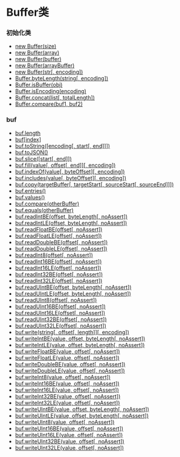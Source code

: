 # Buffer类

### 初始化类

* [new Buffer(size)](#new_buffer_size)
* [new Buffer(array)](#new_buffer_array)
* [new Buffer(buffer)](#new_buffer_buffer)
* [new Buffer(arrayBuffer)](#new_buffer_arraybuffer)
* [new Buffer(str[, encoding])](#new_buffer_str)
* [Buffer.byteLength(string[, encoding])](#Buffer_byteLength)
* [Buffer.isBuffer(obj)](#Buffer_isBuffer)
* [Buffer.isEncoding(encoding)](#Buffer_isEncoding)
* [Buffer.concat(list[, totalLength])](#Buffer_concat)
* [Buffer.compare(buf1, buf2)](#Buffer_compare)

### buf

* [buf.length](#length)
* [buf[index]](#index)
* [buf.toString([encoding[, start[, end]]])](#toString)
* [buf.toJSON()](#toJSON)
* [buf.slice([start[, end]])](#slice)
* [buf.fill(value[, offset[, end]][, encoding])](#fill)
* [buf.indexOf(value[, byteOffset][, encoding])](#indexOf)
* [buf.includes(value[, byteOffset][, encoding])](#includes)
* [buf.copy(targetBuffer[, targetStart[, sourceStart[, sourceEnd]]])](#copy)
* [buf.entries()](#entries)
* [buf.values()](#values)
* [buf.compare(otherBuffer)](#compare)
* [buf.equals(otherBuffer)](#equals)
* [buf.readIntBE(offset, byteLength[, noAssert])](#readIntBE)
* [buf.readIntLE(offset, byteLength[, noAssert])](#readIntLE)
* [buf.readFloatBE(offset[, noAssert])](#readFloatBE)
* [buf.readFloatLE(offset[, noAssert])](#readFloatLE)
* [buf.readDoubleBE(offset[, noAssert])](#readDoubleBE)
* [buf.readDoubleLE(offset[, noAssert])](#readDoubleLE)
* [buf.readInt8(offset[, noAssert])](#readInt8)
* [buf.readInt16BE(offset[, noAssert])](#readInt16BE)
* [buf.readInt16LE(offset[, noAssert])](#readInt16LE)
* [buf.readInt32BE(offset[, noAssert])](#readInt32BE)
* [buf.readInt32LE(offset[, noAssert])](#readInt32LE)
* [buf.readUIntBE(offset, byteLength[, noAssert])](#readUIntBE)
* [buf.readUIntLE(offset, byteLength[, noAssert])](#readUIntLE)
* [buf.readUInt8(offset[, noAssert])](#readUInt8)
* [buf.readUInt16BE(offset[, noAssert])](#readUInt16BE)
* [buf.readUInt16LE(offset[, noAssert])](#readUInt16LE)
* [buf.readUInt32BE(offset[, noAssert])](#readUInt32BE)
* [buf.readUInt32LE(offset[, noAssert])](#readUInt32LE)
* [buf.write(string[, offset[, length]][, encoding])](#write)
* [buf.writeIntBE(value, offset, byteLength[, noAssert])](#writeIntBE)
* [buf.writeIntLE(value, offset, byteLength[, noAssert])](#writeIntLE)
* [buf.writeFloatBE(value, offset[, noAssert])](#writeFloatBE)
* [buf.writeFloatLE(value, offset[, noAssert])](#writeFloatLE)
* [buf.writeDoubleBE(value, offset[, noAssert])](#writeDoubleBE)
* [buf.writeDoubleLE(value, offset[, noAssert])](#writeDoubleLE)
* [buf.writeInt8(value, offset[, noAssert])](#writeInt8)
* [buf.writeInt16BE(value, offset[, noAssert])](#writeInt16BE)
* [buf.writeInt16LE(value, offset[, noAssert])](#writeInt16LE)
* [buf.writeInt32BE(value, offset[, noAssert])](#writeInt32BE)
* [buf.writeInt32LE(value, offset[, noAssert])](#writeInt32LE)
* [buf.writeUIntBE(value, offset, byteLength[, noAssert])](#writeUIntBE)
* [buf.writeUIntLE(value, offset, byteLength[, noAssert])](#writeUIntLE)
* [buf.writeUInt8(value, offset[, noAssert])](#writeUInt8)
* [buf.writeUInt16BE(value, offset[, noAssert])](#writeUInt16BE)
* [buf.writeUInt16LE(value, offset[, noAssert])](#writeUInt16LE)
* [buf.writeUInt32BE(value, offset[, noAssert])](#writeUInt32BE)
* [buf.writeUInt32LE(value, offset[, noAssert])](#writeUInt32LE)
